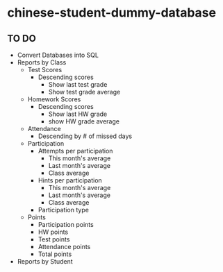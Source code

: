# chinese-student-dummy-database

## TO DO
* Convert Databases into SQL
* Reports by Class
    * Test Scores
        * Descending scores
            * Show last test grade
            * Show test grade average
    * Homework Scores
        * Descending scores
            * Show last HW grade
            * show HW grade average
    * Attendance
        * Descending by # of missed days
    * Participation
        * Attempts per participation
            * This month's average
            * Last month's average
            * Class average
        * Hints per participation
            * This month's average
            * Last month's average
            * Class average
        * Participation type
    * Points
        * Participation points
        * HW points
        * Test points
        * Attendance points
        * Total points
* Reports by Student
    
